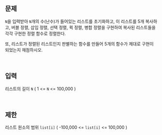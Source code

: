 ## 문제
`N`을 입력받아 `N`개의 수(난수)가 들어있는 리스트를 초기화하고, 이 리스트를 5개 복사하고, 버블 정렬, 삽입 정렬, 선택 정렬, 퀵 정렬, 병합 정렬을 구현하여 복사된 리스트들을 각각 구현한 정렬 함수로 정렬한다.

또, 리스트가 정렬된 리스트인지 판별하는 함수를 만들어 5개의 함수가 제대로 구현이 되었는지 채점하시오.

<br/>

## 입력
리스트의 길이 `N` ( 1 <= `N` <= 100,000 )

<br/>

## 제한
리스트 원소의 범위 `list[i]` ( -100,000 <= `list[i]` <= 100,000 )